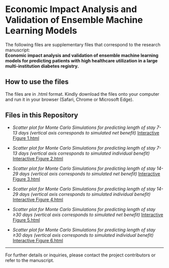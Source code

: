 # Economic Impact Analysis and Validation of Ensemble Machine Learning Models

The following files are supplementary files that correspond to the research manuscript:  
**Economic impact analysis and validation of ensemble machine learning models for predicting patients with high healthcare utilization in a large multi-institution diabetes registry.**

## How to use the files

The files are in .html format. Kindly download the files onto your computer and run it in your browser (Safari, Chrome or Microsoft Edge).

## Files in this Repository

- *Scatter plot for Monte Carlo Simulations for predicting length of stay 7-13 days (vertical axis corresponds to simulated net benefit)* [Interactive Figure 1.html](Interactive%20Figure%201.html)

- *Scatter plot for Monte Carlo Simulations for predicting length of stay 7-13 days (vertical axis corresponds to simulated individual benefit)* [Interactive Figure 2.html](Interactive%20Figure%202.html)

- *Scatter plot for Monte Carlo Simulations for predicting length of stay 14-29 days (vertical axis corresponds to simulated net benefit)* [Interactive Figure 3.html](Interactive%20Figure%203.html)

- *Scatter plot for Monte Carlo Simulations for predicting length of stay 14-29 days (vertical axis corresponds to simulated individual benefit)* [Interactive Figure 4.html](Interactive%20Figure%204.html)

- *Scatter plot for Monte Carlo Simulations for predicting length of stay ≥30 days (vertical axis corresponds to simulated net benefit)* [Interactive Figure 5.html](Interactive%20Figure%205.html)

- *Scatter plot for Monte Carlo Simulations for predicting length of stay ≥30 days (vertical axis corresponds to simulated individual benefit)* [Interactive Figure 6.html](Interactive%20Figure%206.html) 
---

For further details or inquiries, please contact the project contributors or refer to the manuscript.
